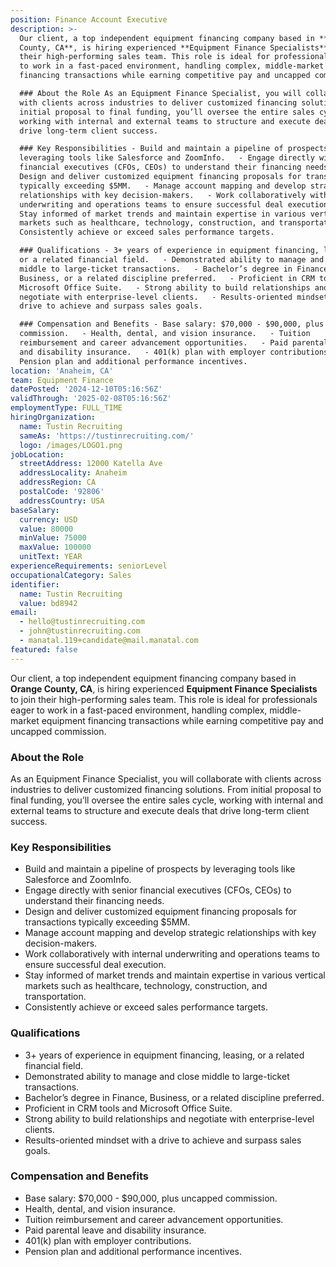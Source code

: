 ```yaml
---
position: Finance Account Executive
description: >-
  Our client, a top independent equipment financing company based in **Orange
  County, CA**, is hiring experienced **Equipment Finance Specialists** to join
  their high-performing sales team. This role is ideal for professionals eager
  to work in a fast-paced environment, handling complex, middle-market equipment
  financing transactions while earning competitive pay and uncapped commission.

  ### About the Role As an Equipment Finance Specialist, you will collaborate
  with clients across industries to deliver customized financing solutions. From
  initial proposal to final funding, you’ll oversee the entire sales cycle,
  working with internal and external teams to structure and execute deals that
  drive long-term client success.

  ### Key Responsibilities - Build and maintain a pipeline of prospects by
  leveraging tools like Salesforce and ZoomInfo.   - Engage directly with senior
  financial executives (CFOs, CEOs) to understand their financing needs.   -
  Design and deliver customized equipment financing proposals for transactions
  typically exceeding $5MM.   - Manage account mapping and develop strategic
  relationships with key decision-makers.   - Work collaboratively with internal
  underwriting and operations teams to ensure successful deal execution.   -
  Stay informed of market trends and maintain expertise in various vertical
  markets such as healthcare, technology, construction, and transportation.   -
  Consistently achieve or exceed sales performance targets.  

  ### Qualifications - 3+ years of experience in equipment financing, leasing,
  or a related financial field.   - Demonstrated ability to manage and close
  middle to large-ticket transactions.   - Bachelor’s degree in Finance,
  Business, or a related discipline preferred.   - Proficient in CRM tools and
  Microsoft Office Suite.   - Strong ability to build relationships and
  negotiate with enterprise-level clients.   - Results-oriented mindset with a
  drive to achieve and surpass sales goals.  

  ### Compensation and Benefits - Base salary: $70,000 - $90,000, plus uncapped
  commission.   - Health, dental, and vision insurance.   - Tuition
  reimbursement and career advancement opportunities.   - Paid parental leave
  and disability insurance.   - 401(k) plan with employer contributions.   -
  Pension plan and additional performance incentives.
location: 'Anaheim, CA'
team: Equipment Finance
datePosted: '2024-12-10T05:16:56Z'
validThrough: '2025-02-08T05:16:56Z'
employmentType: FULL_TIME
hiringOrganization:
  name: Tustin Recruiting
  sameAs: 'https://tustinrecruiting.com/'
  logo: /images/LOGO1.png
jobLocation:
  streetAddress: 12000 Katella Ave
  addressLocality: Anaheim
  addressRegion: CA
  postalCode: '92806'
  addressCountry: USA
baseSalary:
  currency: USD
  value: 80000
  minValue: 75000
  maxValue: 100000
  unitText: YEAR
experienceRequirements: seniorLevel
occupationalCategory: Sales
identifier:
  name: Tustin Recruiting
  value: bd8942
email:
  - hello@tustinrecruiting.com
  - john@tustinrecruiting.com
  - manatal.119+candidate@mail.manatal.com
featured: false
---
```


Our client, a top independent equipment financing company based in **Orange County, CA**, is hiring experienced **Equipment Finance Specialists** to join their high-performing sales team. This role is ideal for professionals eager to work in a fast-paced environment, handling complex, middle-market equipment financing transactions while earning competitive pay and uncapped commission.

### About the Role
As an Equipment Finance Specialist, you will collaborate with clients across industries to deliver customized financing solutions. From initial proposal to final funding, you’ll oversee the entire sales cycle, working with internal and external teams to structure and execute deals that drive long-term client success.

### Key Responsibilities
- Build and maintain a pipeline of prospects by leveraging tools like Salesforce and ZoomInfo.  
- Engage directly with senior financial executives (CFOs, CEOs) to understand their financing needs.  
- Design and deliver customized equipment financing proposals for transactions typically exceeding $5MM.  
- Manage account mapping and develop strategic relationships with key decision-makers.  
- Work collaboratively with internal underwriting and operations teams to ensure successful deal execution.  
- Stay informed of market trends and maintain expertise in various vertical markets such as healthcare, technology, construction, and transportation.  
- Consistently achieve or exceed sales performance targets.  

### Qualifications
- 3+ years of experience in equipment financing, leasing, or a related financial field.  
- Demonstrated ability to manage and close middle to large-ticket transactions.  
- Bachelor’s degree in Finance, Business, or a related discipline preferred.  
- Proficient in CRM tools and Microsoft Office Suite.  
- Strong ability to build relationships and negotiate with enterprise-level clients.  
- Results-oriented mindset with a drive to achieve and surpass sales goals.  

### Compensation and Benefits
- Base salary: $70,000 - $90,000, plus uncapped commission.  
- Health, dental, and vision insurance.  
- Tuition reimbursement and career advancement opportunities.  
- Paid parental leave and disability insurance.  
- 401(k) plan with employer contributions.  
- Pension plan and additional performance incentives.  
